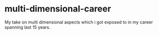 # multi-dimensional-career

My take on multi dimensional aspects which i got exposed to in my career spanning last 15 years.

